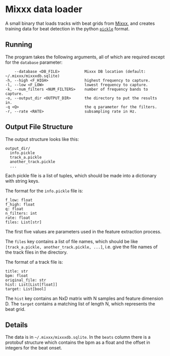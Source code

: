 # Mixxx data loader

A small binary that loads tracks with beat grids from
[Mixxx](https://www.mixxx.org/), and creates training data for beat
detection in the python
[`pickle`](https://docs.python.org/3/library/pickle.html) format.

## Running

The program takes the following arguments, all of which are required
except for the `database` parameter:

        --database <DB_FILE>           Mixxx DB location (default: ~/.mixxx/mixxxdb.sqlite)
    -h, --high <F_HIGH>                highest frequency to capture.
    -l, --low <F_LOW>                  lowest frequency to capture.
    -k, --num_filters <NUM_FILTERS>    number of frequency bands to capture.
    -o, --output_dir <OUTPUT_DIR>      the directory to put the results in.
    -q <Q>                             the q parameter for the filters.
    -r, --rate <RATE>                  subsampling rate in Hz.

## Output File Structure

The output structure looks like this:

    output_dir/
      info.pickle
      track_a.pickle
      another_track.pickle
      ...

Each pickle file is a list of tuples, which should be made into a
dictionary with string keys.

The format for the `info.pickle` file is:

    f_low: float
    f_high: float
    q: float
    n_filters: int
    rate: float
    files: List[str]

The first five values are parameters used in the feature extraction
process.
    
The `files` key contains a list of file names, which should be like
`[track_a.pickle, another_track.pickle, ...]`, i.e. give the file
names of the track files in the directory.

The format of a track file is:

    title: str
    bpm: float
    original_file: str
    hist: List[List[float]]
    target: List[bool]

The `hist` key contains an NxD matrix with N samples and feature
dimension D.  The `target` contains a matching list of length N, which
represents the beat grid.

## Details

The data is in `~/.mixxx/mixxxdb.sqlite`.  In the `beats` column there
is a protobuf structure which contains the bpm as a float and the
offset in integers for the beat onset.
